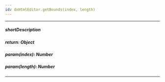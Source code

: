 ```yaml
---
id: dxHtmlEditor.getBounds(index, length)
---
```

---
##### shortDescription
<!-- Description goes here -->

##### return: Object
<!-- Description goes here -->

##### param(index): Number
<!-- Description goes here -->

##### param(length): Number
<!-- Description goes here -->

---
<!-- Description goes here -->